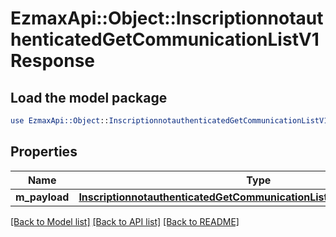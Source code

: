 # EzmaxApi::Object::InscriptionnotauthenticatedGetCommunicationListV1Response

## Load the model package
```perl
use EzmaxApi::Object::InscriptionnotauthenticatedGetCommunicationListV1Response;
```

## Properties
Name | Type | Description | Notes
------------ | ------------- | ------------- | -------------
**m_payload** | [**InscriptionnotauthenticatedGetCommunicationListV1ResponseMPayload**](InscriptionnotauthenticatedGetCommunicationListV1ResponseMPayload.md) |  | 

[[Back to Model list]](../README.md#documentation-for-models) [[Back to API list]](../README.md#documentation-for-api-endpoints) [[Back to README]](../README.md)


